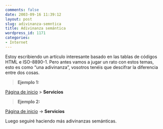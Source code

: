 ```yaml
---
comments: false
date: 2003-09-16 11:39:12
layout: post
slug: adivinanza-semntica
title: Adivinanza semántica
wordpress_id: 1171
categories:
- Internet
---
```


Estoy escribiendo un artículo interesante basado en las tablas de códigos HTML e ISO-8890-1. Pero antes vamos a jugar un rato con estos temas, esto es como “una adivinanza”, vosotros tenéis que descifrar la diferencia entre dos cosas.





> 

> 
> **Ejemplo 1:**  

[Página de inicio](http://www.minid.net) > **Servicios**
> 
> 






> 

> 
> **Ejemplo 2:**  

[Página de inicio](http://www.minid.net)  &rarr; **Servicios**
> 
> 






Luego seguiré haciendo más adivinanzas semánticas.




 

